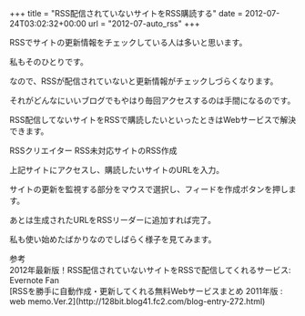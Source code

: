 +++
title = "RSS配信されていないサイトをRSS購読する"
date = 2012-07-24T03:02:32+00:00
url = "2012-07-auto_rss"
+++

RSSでサイトの更新情報をチェックしている人は多いと思います。

私もそのひとりです。

なので、RSSが配信されていないと更新情報がチェックしづらくなります。

それがどんなにいいブログでもやはり毎回アクセスするのは手間になるのです。

RSS配信してないサイトをRSSで購読したいといったときはWebサービスで解決できます。

<div>
  RSSクリエイター RSS未対応サイトのRSS作成
</div>

上記サイトにアクセスし、購読したいサイトのURLを入力。

サイトの更新を監視する部分をマウスで選択し、フィードを作成ボタンを押します。

あとは生成されたURLをRSSリーダーに追加すれば完了。

私も使い始めたばかりなのでしばらく様子を見てみます。

<div>
  参考
</div>

<div>
  2012年最新版！RSS配信されていないサイトをRSSで配信してくれるサービス: Evernote Fan
</div>

<div>
  [RSSを勝手に自動作成・更新してくれる無料Webサービスまとめ 2011年版 : web memo.Ver.2](http://128bit.blog41.fc2.com/blog-entry-272.html)
</div>